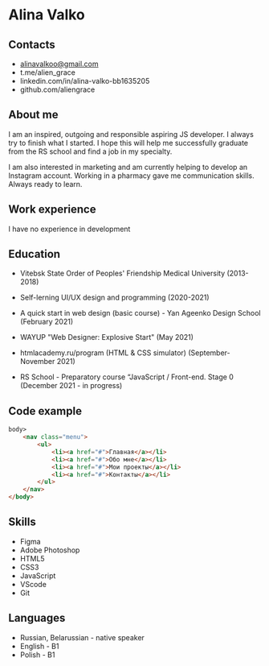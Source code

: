 # Alina Valko

## Contacts
* alinavalkoo@gmail.com
* t.me/alien_grace
* linkedin.com/in/alina-valko-bb1635205
* github.com/aliengrace

## About me

I am an inspired, outgoing and responsible aspiring JS developer. I always try to finish what I started. I hope this will help me successfully graduate from the RS school and find a job in my specialty.

I am also interested in marketing and am currently helping to develop an Instagram account. Working in a pharmacy gave me communication skills.  Always ready to learn.

## Work experience

I have no experience in development 

## Education

* Vitebsk State Order of Peoples' Friendship Medical University (2013-2018)

* Self-lerning UI/UX design and programming (2020-2021)

* A quick start in web design (basic course) - Yan Ageenko Design School (February 2021)

* WAYUP "Web Designer: Explosive Start" (May 2021)

* htmlacademy.ru/program (HTML & CSS simulator) (September-November 2021)

* RS School - Preparatory course “JavaScript / Front-end. Stage 0 (December 2021 - in progress)

## Code example

```html
body>
    <nav class="menu">
        <ul>
            <li><a href="#">Главная</a></li>
            <li><a href="#">Обо мне</a></li>
            <li><a href="#">Мои проекты</a></li>
            <li><a href="#">Контакты</a></li>
        </ul>
    </nav>
</body>
```

## Skills

* Figma
* Adobe Photoshop
* HTML5
* CSS3
* JavaScript
* VScode
* Git

## Languages

* Russian, Belarussian - native speaker
* English - B1
* Polish - B1